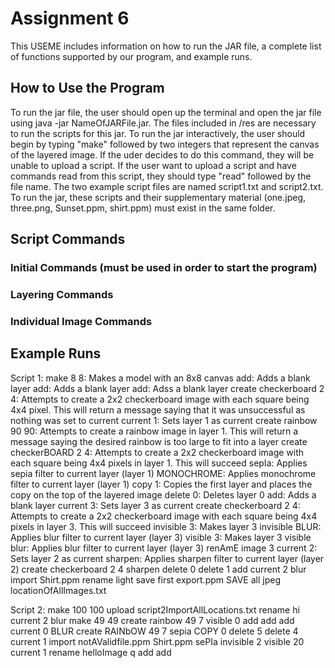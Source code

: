 # Assignment 6
This USEME includes information on how to run the JAR file, a complete list of functions supported by our program, and example runs.

## How to Use the Program
To run the jar file, the user should open up the terminal and open the jar file using java -jar NameOfJARFile.jar. The files included in /res are necessary to run the scripts for this jar. To run the jar interactively, the user should begin by typing "make" followed by two integers that represent the canvas of the layered image. If the uder decides to do this command, they will be unable to upload a script. If the user want to upload a script and have commands read from this script, they should type "read" followed by the file name. The two example script files are named script1.txt and script2.txt. To run the jar, these scripts and their supplementary material (one.jpeg, three.png, Sunset.ppm, shirt.ppm) must exist in the same folder.

## Script Commands
### Initial Commands (must be used in order to start the program)
### Layering Commands
### Individual Image Commands

## Example Runs
Script 1:
make 8 8: Makes a model with an 8x8 canvas
add: Adds a blank layer
add: Adds a blank layer
add: Adss a blank layer
create checkerboard 2 4: Attempts to create a 2x2 checkerboard image with each square being 4x4 pixel. This will return a message saying that it was unsuccessful as nothing was set to current
current 1: Sets layer 1 as current
create rainbow 90 90: Attempts to create a rainbow image in layer 1. This will return a message saying the desired rainbow is too large to fit into a layer
create checkerBOARD 2 4: Attempts to create a 2x2 checkerboard image with each square being 4x4 pixels in layer 1. This will succeed
sepIa: Applies sepia filter to current layer (layer 1)
MONOCHROME: Applies monochrome filter to current layer (layer 1)
copy 1: Copies the first layer and places the copy on the top of the layered image
delete 0: Deletes layer 0
add: Adds a blank layer
current 3: Sets layer 3 as current
create checkerboard 2 4: Attempts to create a 2x2 checkerboard image with each square being 4x4 pixels in layer 3. This will succeed
invisible 3: Makes layer 3 invisible
BLUR: Applies blur filter to current layer (layer 3)
visible 3: Makes layer 3 visible
blur: Applies blur filter to current layer (layer 3)
renAmE image 3
current 2: Sets layer 2 as current
sharpen: Applies sharpen filter to current layer (layer 2)
create checkerboard 2 4
sharpen
delete 0
delete 1
add
current 2
blur
import Shirt.ppm
rename light
save first export.ppm
SAVE all jpeg locationOfAllImages.txt

Script 2:
make 100 100
upload script2ImportAllLocations.txt
rename hi
current 2
blur
make 49 49
create rainbow 49 7
visible 0
add
add
add
current 0
BLUR
create RAINbOW 49 7
sepia
COPY 0
delete 5
delete 4 current 1
import notAValidfile.ppm
Shirt.ppm
sePIa
invisible 2
visible 20
current 1
rename helloImage
q
add
add

